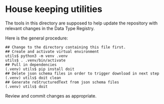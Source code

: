 # House keeping utilities

The tools in this directory are supposed to help update the repository
with relevant changes in the Data Type Registry.

Here is the general procedure:

```console
## Change to the directory containing this file first.
## Create and activate virtual environment
utils$ python3 -m venv .venv
utils$ . .venv/bin/activate
## Pull in dependencies
(.venv) utils$ pip install doit
## Delete json schema files in order to trigger download in next step
(.venv) utils$ doit clean
## Generate reStructuredText from json schema files
(.venv) utils$ doit
```

Review and commit changes as appropriate.
